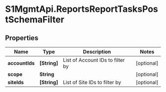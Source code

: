 # S1MgmtApi.ReportsReportTasksPostSchemaFilter

## Properties
Name | Type | Description | Notes
------------ | ------------- | ------------- | -------------
**accountIds** | **[String]** | List of Account IDs to filter by | [optional] 
**scope** | **String** |  | [optional] 
**siteIds** | **[String]** | List of Site IDs to filter by | [optional] 


